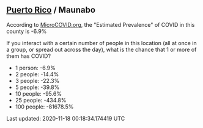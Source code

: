 
## [Puerto Rico](/united-states/puerto-rico) / Maunabo

According to [MicroCOVID.org](http://microcovid.org),
the "Estimated Prevalence" of COVID in this county is -6.9%

If you interact with a certain number of people in this location
(all at once in a group, or spread out across the day), what is the chance that
1 or more of them has COVID?

- 1 person: -6.9%
- 2 people: -14.4%
- 3 people: -22.3%
- 5 people: -39.8%
- 10 people: -95.6%
- 25 people: -434.8%
- 100 people: -81678.5%

Last updated: 2020-11-18 00:18:34.174419 UTC
